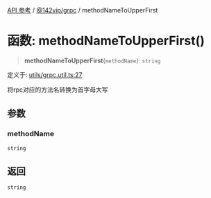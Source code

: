 [API 参考](../wiki/Home) / [@142vip/grpc](../wiki/@142vip.grpc) / methodNameToUpperFirst

# 函数: methodNameToUpperFirst()

> **methodNameToUpperFirst**(`methodName`): `string`

定义于: [utils/grpc.util.ts:27](https://github.com/142vip/core-x/blob/58a4aca72f73ebc92491a458c9b83754486dc296/packages/grpc/src/utils/grpc.util.ts#L27)

将rpc对应的方法名转换为首字母大写

## 参数

### methodName

`string`

## 返回

`string`
